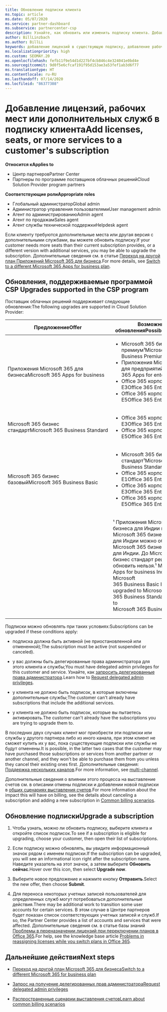 ```yaml
---
title: Обновление подписки клиента
ms.topic: article
ms.date: 05/07/2020
ms.service: partner-dashboard
ms.subservice: partnercenter-csp
description: Узнайте, как обновить или изменить подписку клиента. Добавьте лицензии и рабочие места или перейдите на другую версию с большим количеством служб.
author: BillLinzbach
ms.author: BillLi
keywords: добавление лицензий в существующую подписку, добавление рабочих мест для существующей подписки, изменение подписки, изменить подписку, приобретение дополнительных лицензий для клиента
ms.localizationpriority: high
ms.custom: SEOMAY.20
ms.openlocfilehash: fefb11f9e54d1d227bf4cb846c4e324041e0bd4e
ms.sourcegitcommit: 9d0f5e6cfcaf191f95d153ae3a53fef1ab3d6f77
ms.translationtype: HT
ms.contentlocale: ru-RU
ms.lasthandoff: 07/14/2020
ms.locfileid: "86377308"
---
```

# <a name="add-licenses-seats-or-more-services-to-a-customers-subscription"></a><span data-ttu-id="88a12-105">Добавление лицензий, рабочих мест или дополнительных служб в подписку клиента</span><span class="sxs-lookup"><span data-stu-id="88a12-105">Add licenses, seats, or more services to a customer's subscription</span></span>

<span data-ttu-id="88a12-106">**Относится к**</span><span class="sxs-lookup"><span data-stu-id="88a12-106">**Applies to**</span></span>

- <span data-ttu-id="88a12-107">Центр партнеров</span><span class="sxs-lookup"><span data-stu-id="88a12-107">Partner Center</span></span>
- <span data-ttu-id="88a12-108">Партнеры по программе поставщиков облачных решений</span><span class="sxs-lookup"><span data-stu-id="88a12-108">Cloud Solution Provider program partners</span></span>

<span data-ttu-id="88a12-109">**Соответствующие роли**</span><span class="sxs-lookup"><span data-stu-id="88a12-109">**Appropriate roles**</span></span>

- <span data-ttu-id="88a12-110">Глобальный администратор</span><span class="sxs-lookup"><span data-stu-id="88a12-110">Global admin</span></span>
- <span data-ttu-id="88a12-111">Администратор управления пользователями</span><span class="sxs-lookup"><span data-stu-id="88a12-111">User management admin</span></span>
- <span data-ttu-id="88a12-112">Агент по администрированию</span><span class="sxs-lookup"><span data-stu-id="88a12-112">Admin agent</span></span>
- <span data-ttu-id="88a12-113">Агент по продажам</span><span class="sxs-lookup"><span data-stu-id="88a12-113">Sales agent</span></span>
- <span data-ttu-id="88a12-114">Агент службы технической поддержки</span><span class="sxs-lookup"><span data-stu-id="88a12-114">Helpdesk agent</span></span>

<span data-ttu-id="88a12-115">Если клиенту требуются дополнительные места или другая версия с дополнительными службами, вы можете обновить подписку.</span><span class="sxs-lookup"><span data-stu-id="88a12-115">If your customer needs more seats than their current subscription provides, or a different version with additional services, you may be able to upgrade the subscription.</span></span> <span data-ttu-id="88a12-116">Дополнительные сведения см. в статье [Переход на другой план Приложений Microsoft 365 для бизнеса](https://go.microsoft.com/fwlink/p/?LinkId=723577).</span><span class="sxs-lookup"><span data-stu-id="88a12-116">For more details, see [Switch to a different Microsoft 365 Apps for business plan](https://go.microsoft.com/fwlink/p/?LinkId=723577).</span></span>

## <a name="upgrades-supported-in-the-csp-program"></a><span data-ttu-id="88a12-117">Обновления, поддерживаемые программой CSP <a href="" id="upgradesubscription"></a></span><span class="sxs-lookup"><span data-stu-id="88a12-117">Upgrades supported in the CSP program <a href="" id="upgradesubscription"></a></span></span>

<span data-ttu-id="88a12-118">Поставщик облачных решений поддерживает следующие обновления:</span><span class="sxs-lookup"><span data-stu-id="88a12-118">The following upgrades are supported in Cloud Solution Provider:</span></span>

<table>
<colgroup>
<col width="50%" />
<col width="50%" />
</colgroup>
<thead>
<tr class="header">
<th><span data-ttu-id="88a12-119">Предложение</span><span class="sxs-lookup"><span data-stu-id="88a12-119">Offer</span></span></th>
<th><span data-ttu-id="88a12-120">Возможные обновления</span><span class="sxs-lookup"><span data-stu-id="88a12-120">Possible upgrades</span></span></th>
</tr>
</thead>
<tbody>
<tr class="odd">
<td><span data-ttu-id="88a12-121">Приложения Microsoft 365 для бизнеса</span><span class="sxs-lookup"><span data-stu-id="88a12-121">Microsoft 365 Apps for business</span></span></td>
<td><ul>
<li><span data-ttu-id="88a12-122">Microsoft 365 бизнес премиум¹</span><span class="sxs-lookup"><span data-stu-id="88a12-122">Microsoft 365 Business Premium¹</span></span></li>
<li><span data-ttu-id="88a12-123">Приложения Microsoft 365 для предприятий</span><span class="sxs-lookup"><span data-stu-id="88a12-123">Microsoft 365 Apps for enterprise</span></span></li>
<li><span data-ttu-id="88a12-124">Office 365 корпоративный E3</span><span class="sxs-lookup"><span data-stu-id="88a12-124">Office 365 Enterprise E3</span></span></li>
<li><span data-ttu-id="88a12-125">Office 365 корпоративный E5</span><span class="sxs-lookup"><span data-stu-id="88a12-125">Office 365 Enterprise E5</span></span></li>
</ul></td>
</tr>
<tr class="even">
<td><span data-ttu-id="88a12-126">Microsoft 365 бизнес стандарт</span><span class="sxs-lookup"><span data-stu-id="88a12-126">Microsoft 365 Business Standard</span></span></td>
<td><ul>
<li><span data-ttu-id="88a12-127">Office 365 корпоративный E3</span><span class="sxs-lookup"><span data-stu-id="88a12-127">Office 365 Enterprise E3</span></span></li>
<li><span data-ttu-id="88a12-128">Office 365 корпоративный E5</span><span class="sxs-lookup"><span data-stu-id="88a12-128">Office 365 Enterprise E5</span></span></li>
</ul></td>
</tr>
<tr class="odd">
<td><span data-ttu-id="88a12-129">Microsoft 365 бизнес базовый</span><span class="sxs-lookup"><span data-stu-id="88a12-129">Microsoft 365 Business Basic</span></span></td>
<td><ul>
<li><span data-ttu-id="88a12-130">Microsoft 365 бизнес стандарт¹</span><span class="sxs-lookup"><span data-stu-id="88a12-130">Microsoft 365 Business Standard¹</span></span></li>
<li><span data-ttu-id="88a12-131">Office 365 корпоративный E1</span><span class="sxs-lookup"><span data-stu-id="88a12-131">Office 365 Enterprise E1</span></span></li>
<li><span data-ttu-id="88a12-132">Office 365 корпоративный E3</span><span class="sxs-lookup"><span data-stu-id="88a12-132">Office 365 Enterprise E3</span></span></li>
<li><span data-ttu-id="88a12-133">Office 365 корпоративный E5</span><span class="sxs-lookup"><span data-stu-id="88a12-133">Office 365 Enterprise E5</span></span></li>
</ul></td>
</tr>
<tr class="even">
<td></td>
<td><p><span data-ttu-id="88a12-134">¹ Приложения Microsoft 365 для бизнеса для Индии и Microsoft 365 бизнес базовый для Индии можно обновить до Microsoft 365 бизнес стандарт для Индии. До Microsoft 365 бизнес стандарт решение обновить нельзя.</span><span class="sxs-lookup"><span data-stu-id="88a12-134">¹ Microsoft 365 Apps for business India and Microsoft 365 Business Basic India can be upgraded to Microsoft 365 Business Standard India, not to Microsoft 365 Business Standard.</span></span></p></td>
</tr>
</tbody>
</table>

<span data-ttu-id="88a12-135">Подписки можно обновлять при таких условиях:</span><span class="sxs-lookup"><span data-stu-id="88a12-135">Subscriptions can be upgraded if these conditions apply:</span></span>

- <span data-ttu-id="88a12-136">подписка должна быть активной (не приостановленной или отмененной);</span><span class="sxs-lookup"><span data-stu-id="88a12-136">The subscription must be active (not suspended or canceled).</span></span>

- <span data-ttu-id="88a12-137">у вас должны быть делегированные права администратора для этого клиента и службы;</span><span class="sxs-lookup"><span data-stu-id="88a12-137">You must have delegated admin privileges for this customer and service.</span></span> <span data-ttu-id="88a12-138">Узнайте, как [запросить делегированные права администратора](request-a-relationship-with-a-customer.md).</span><span class="sxs-lookup"><span data-stu-id="88a12-138">Learn how to [Request delegated admin privileges](request-a-relationship-with-a-customer.md).</span></span>

- <span data-ttu-id="88a12-139">у клиента не должно быть подписок, в которые включены дополнительные службы;</span><span class="sxs-lookup"><span data-stu-id="88a12-139">The customer can't already have subscriptions that include the additional services.</span></span>

- <span data-ttu-id="88a12-140">у клиента не должно быть подписок, которые вы пытаетесь активировать.</span><span class="sxs-lookup"><span data-stu-id="88a12-140">The customer can't already have the subscriptions you are trying to upgrade them to.</span></span>

<span data-ttu-id="88a12-141">В последних двух случаях клиент мог приобрести эти подписки или службы у другого партнера либо из иного канала, при этом клиент не сможет купить их у вас, пока существующие подписки или службы не будут отменены.</span><span class="sxs-lookup"><span data-stu-id="88a12-141">It is possible, in the latter two cases that the customer may have purchased those subscriptions or services from another partner or another channel, and they won't be able to purchase them from you unless they cancel their existing ones first.</span></span> <span data-ttu-id="88a12-142">Дополнительные сведения: [Поддержка нескольких каналов](multichannel.md).</span><span class="sxs-lookup"><span data-stu-id="88a12-142">For more information, see [multi-channel](multichannel.md).</span></span>

<span data-ttu-id="88a12-143">Дополнительные сведения о влиянии этого процесса на выставление счетов см. в описании отмены подписки и добавлении новой подписки в [общих сценариях выставления счетов](common-billing-scenarios.md).</span><span class="sxs-lookup"><span data-stu-id="88a12-143">For more information about the impact this will have on billing, see the details about canceling a subscription and adding a new subscription in [Common billing scenarios](common-billing-scenarios.md).</span></span>

## <a name="upgrade-a-subscription"></a><span data-ttu-id="88a12-144">Обновление подписки</span><span class="sxs-lookup"><span data-stu-id="88a12-144">Upgrade a subscription</span></span>

1. <span data-ttu-id="88a12-145">Чтобы узнать, можно ли обновить подписку, выберите клиента и откройте список подписок.</span><span class="sxs-lookup"><span data-stu-id="88a12-145">To see if a subscription is eligible for upgrading, choose your customer, then open their list of subscriptions.</span></span>

2. <span data-ttu-id="88a12-146">Если подписку можно обновлять, вы увидите информационный значок рядом с именем подписки.</span><span class="sxs-lookup"><span data-stu-id="88a12-146">If the subscription can be upgraded, you will see an informational icon right after the subscription name.</span></span> <span data-ttu-id="88a12-147">Наведите указатель на этот значок, а затем выберите **Обновить сейчас**.</span><span class="sxs-lookup"><span data-stu-id="88a12-147">Hover over this icon, then select **Upgrade now**.</span></span>

3. <span data-ttu-id="88a12-148">Выберите новое предложение и нажмите кнопку **Отправить**.</span><span class="sxs-lookup"><span data-stu-id="88a12-148">Select the new offer, then choose **Submit**.</span></span>

4. <span data-ttu-id="88a12-149">Для переноса некоторых учетных записей пользователей для определенных служб могут потребоваться дополнительные действия.</span><span class="sxs-lookup"><span data-stu-id="88a12-149">There may be additional work to transition some user accounts for certain services.</span></span> <span data-ttu-id="88a12-150">В этом случае в Центре партнеров будет показан список соответствующих учетных записей и служб.</span><span class="sxs-lookup"><span data-stu-id="88a12-150">If so, the Partner Center provides a list of accounts and services that were affected.</span></span> <span data-ttu-id="88a12-151">Дополнительные сведения см. в статье базы знаний [Проблемы в переназначении лицензий при переключении планов в Office 365](https://go.microsoft.com/fwlink/p/?LinkId=723576).</span><span class="sxs-lookup"><span data-stu-id="88a12-151">For help, see the knowledge base article [Problems in reassigning licenses while you switch plans in Office 365](https://go.microsoft.com/fwlink/p/?LinkId=723576).</span></span>

## <a name="next-steps"></a><span data-ttu-id="88a12-152">Дальнейшие действия</span><span class="sxs-lookup"><span data-stu-id="88a12-152">Next steps</span></span>

- [<span data-ttu-id="88a12-153">Переход на другой план Microsoft 365 для бизнеса</span><span class="sxs-lookup"><span data-stu-id="88a12-153">Switch to a different Microsoft 365 for business plan</span></span>](https://go.microsoft.com/fwlink/p/?LinkId=723577)

- [<span data-ttu-id="88a12-154">Запрос на получение делегированных прав администратора</span><span class="sxs-lookup"><span data-stu-id="88a12-154">Request delegated admin privileges</span></span>](request-a-relationship-with-a-customer.md)

- [<span data-ttu-id="88a12-155">Распространенные сценарии выставления счетов</span><span class="sxs-lookup"><span data-stu-id="88a12-155">Learn about common billing scenarios</span></span>](common-billing-scenarios.md)